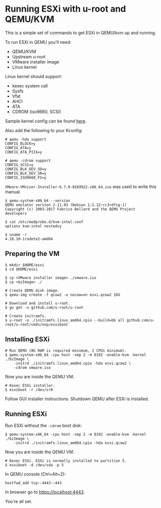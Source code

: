 # Running ESXi with u-root and QEMU/KVM

This is a simple set of commands to get ESXi in QEMU/kvm up and running.

To run ESXi in QEMU you'll need:

-   QEMU/KVM
-   Upstream u-root
-   VMware installer image
-   Linux kernel

Linux kernel should support:

-   kexec system call
-   Sysfs
-   Vfat
-   AHCI
-   ATA
-   CDROM (iso9660, SCSI)

Sample kernel config can be found
[here](https://github.com/u-root/u-root/blob/14104d15a19773171441f5667ed5d2dce7a7da07/.circleci/images/integration/config_linux4.17_amd64.txt).

Also add the following to your Kconfig:

```
# qemu -hda support
CONFIG_BLOCK=y
CONFIG_ATA=y
CONFIG_ATA_PIIX=y

# qemu -cdrom support
CONFIG_SCSI=y
CONFIG_BLK_DEV_SD=y
CONFIG_BLK_DEV_SR=y
CONFIG_ISO9660_FS=y
```

`VMware-VMvisor-Installer-6.7.0-8169922.x86_64.iso` was used to write this
manual.

```shell
$ qemu-system-x86_64 --version
QEMU emulator version 2.11.93 (Debian 1:2.12~rc3+dfsg-1)
Copyright (c) 2003-2017 Fabrice Bellard and the QEMU Project developers

$ cat /etc/modprobe.d/kvm-intel.conf
options kvm-intel nested=y

$ uname -r
4.18.10-1rodete2-amd64
```

## Preparing the VM

```shell
$ mkdir $HOME/esxi
$ cd $HOME/esxi

$ cp <VMware installer image> ./vmware.iso
$ cp <bzImage> ./

# Create QEMU disk image.
$ qemu-img create -f qcow2 -o nocow=on esxi.qcow2 16G

# Download and install u-root.
$ go get -u github.com/u-root/u-root

# Create initramfs.
$ u-root -o ./initramfs.linux_amd64.cpio --build=bb all github.com/u-root/u-root/cmds/exp/esxiboot
```

## Installing ESXi

```shell
# Run QEMU (8G RAM is required minimum, 2 CPUs minimum).
$ qemu-system-x86_64 -cpu host -smp 2 -m 8192 -enable-kvm -kernel ./bzImage \
    -initrd ./initramfs.linux_amd64.cpio -hda esxi.qcow2 \
    -cdrom vmware.iso
```

Now you are inside the QEMU VM.

```shell
# Kexec ESXi installer.
$ esxiboot -r /dev/sr0
```

Follow GUI installer instructions. Shutdown QEMU after ESXi is installed.

## Running ESXi

Run ESXi without the `-cdrom` boot disk:

```shell
$ qemu-system-x86_64 -cpu host -smp 2 -m 8192 -enable-kvm -kernel ./bzImage \
    -initrd ./initramfs.linux_amd64.cpio -hda esxi.qcow2
```

Now you are inside the QEMU VM.

```shell
# Kexec ESXi. ESXi is normally installed to partition 5.
$ esxiboot -d /dev/sda -p 5
```

In QEMU console (Ctrl+Alt+2):

```shell
hostfwd_add tcp::4443-:443
```

In browser go to [https://localhost:4443](https://localhost:4443).

You're all set.
